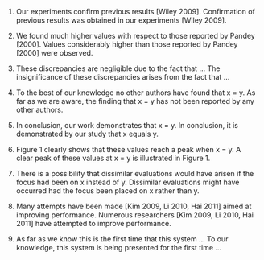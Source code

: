 1. Our experiments confirm previous results [Wiley 2009].
  Confirmation of previous results was obtained in our experiments [Wiley 2009].

2. We found much higher values with respect to those reported by Pandey [2000].
  Values considerably higher than those reported by Pandey [2000] were observed.

3. These discrepancies are negligible due to the fact that …
  The insignificance of these discrepancies arises from the fact that …

4. To the best of our knowledge no other authors have found that x = y.
  As far as we are aware, the finding that x = y has not been reported by any other authors.

5. In conclusion, our work demonstrates that x = y.
  In conclusion, it is demonstrated by our study that x equals y.

6. Figure 1 clearly shows that these values reach a peak when x = y.
  A clear peak of these values at x = y is illustrated in Figure 1.

7. There is a possibility that dissimilar evaluations would have arisen if the focus had been on x instead of y.
  Dissimilar evaluations might have occurred had the focus been placed on x rather than y.

8. Many attempts have been made [Kim 2009, Li 2010, Hai 2011] aimed at improving performance.
  Numerous researchers [Kim 2009, Li 2010, Hai 2011] have attempted to improve performance.

9. As far as we know this is the first time that this system …
  To our knowledge, this system is being presented for the first time …